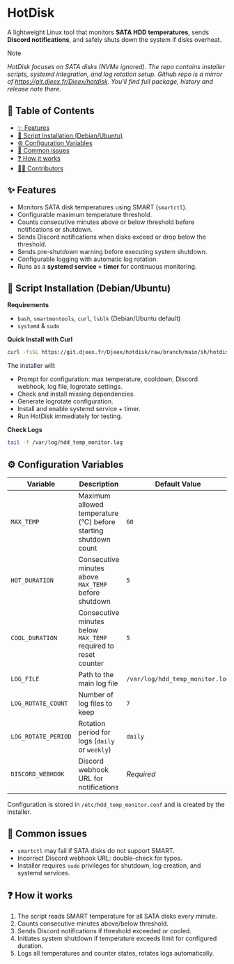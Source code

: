# HotDisk
A lightweight Linux tool that monitors **SATA HDD temperatures**, sends **Discord notifications**, and safely shuts down the system if disks overheat.

> [!NOTE]
>_HotDisk focuses on SATA disks (NVMe ignored). The repo contains installer scripts, systemd integration, and log rotation setup._
> _Github repo is a mirror of https://git.djeex.fr/Djeex/hotdisk. You'll find full package, history and release note there._

## 📌 Table of Contents

- [✨ Features](#-features)
- [📜 Script Installation (Debian/Ubuntu)](#-script-installation-debianubuntu)
- [⚙️ Configuration Variables](#-configuration-variables)
- [🐞 Common issues](#-common-issues)
- [❓ How it works](#-how-it-works)
- [🧑‍💻 Contributors](#-contributors)

## ✨ Features

- Monitors SATA disk temperatures using SMART (`smartctl`).
- Configurable maximum temperature threshold.
- Counts consecutive minutes above or below threshold before notifications or shutdown.
- Sends Discord notifications when disks exceed or drop below the threshold.
- Sends pre-shutdown warning before executing system shutdown.
- Configurable logging with automatic log rotation.
- Runs as a **systemd service + timer** for continuous monitoring.

## 📜 Script Installation (Debian/Ubuntu)

**Requirements**

- `bash`, `smartmontools`, `curl`, `lsblk` (Debian/Ubuntu default)
- `systemd` & `sudo`  

**Quick Install with Curl**

```bash
curl -fsSL https://git.djeex.fr/Djeex/hotdisk/raw/branch/main/sh/hotdisk_curl_install.sh | bash
```

The installer will:

- Prompt for configuration: max temperature, cooldown, Discord webhook, log file, logrotate settings.
- Check and install missing dependencies.
- Generate logrotate configuration.
- Install and enable systemd service + timer.
- Run HotDisk immediately for testing.

**Check Logs**

```bash
tail -f /var/log/hdd_temp_monitor.log
```

## ⚙️ Configuration Variables

| Variable              | Description                                                     | Default Value                                  |
|-----------------------|-----------------------------------------------------------------|-----------------------------------------------|
| `MAX_TEMP`            | Maximum allowed temperature (°C) before starting shutdown count | `60`                                          |
| `HOT_DURATION`        | Consecutive minutes above `MAX_TEMP` before shutdown           | `5`                                           |
| `COOL_DURATION`       | Consecutive minutes below `MAX_TEMP` required to reset counter | `5`                                           |
| `LOG_FILE`            | Path to the main log file                                        | `/var/log/hdd_temp_monitor.log`               |
| `LOG_ROTATE_COUNT`    | Number of log files to keep                                      | `7`                                           |
| `LOG_ROTATE_PERIOD`   | Rotation period for logs (`daily` or `weekly`)                  | `daily`                                       |
| `DISCORD_WEBHOOK`     | Discord webhook URL for notifications                             | _Required_                                    |

Configuration is stored in `/etc/hdd_temp_monitor.conf` and is created by the installer.

## 🐞 Common issues

- `smartctl` may fail if SATA disks do not support SMART.
- Incorrect Discord webhook URL: double-check for typos.
- Installer requires `sudo` privileges for shutdown, log creation, and systemd services.

## ❓ How it works

1. The script reads SMART temperature for all SATA disks every minute.
2. Counts consecutive minutes above/below threshold.
3. Sends Discord notifications if threshold exceeded or cooled.
4. Initiates system shutdown if temperature exceeds limit for configured duration.
5. Logs all temperatures and counter states, rotates logs automatically.


